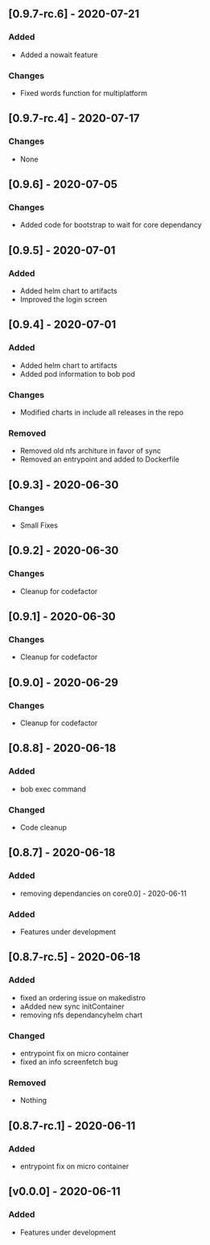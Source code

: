 ## [0.9.7-rc.6] - 2020-07-21
### Added
- Added a nowait feature
### Changes
- Fixed words function for multiplatform

## [0.9.7-rc.4] - 2020-07-17
### Changes
- None

## [0.9.6] - 2020-07-05
### Changes
- Added code for bootstrap to wait for core dependancy

## [0.9.5] - 2020-07-01
### Added
- Added helm chart to artifacts
- Improved the login screen

## [0.9.4] - 2020-07-01
### Added
- Added helm chart to artifacts
- Added pod information to bob pod
### Changes
- Modified charts in include all releases in the repo
###  Removed
- Removed old nfs architure in favor of sync
- Removed an entrypoint and added to Dockerfile

## [0.9.3] - 2020-06-30
### Changes
- Small Fixes

## [0.9.2] - 2020-06-30
### Changes
- Cleanup for codefactor

## [0.9.1] - 2020-06-30
### Changes
- Cleanup for codefactor

## [0.9.0] - 2020-06-29
### Changes
- Cleanup for codefactor

## [0.8.8] - 2020-06-18
### Added
- bob exec command

### Changed
- Code cleanup

## [0.8.7] - 2020-06-18
### Added
- removing dependancies on core0.0] - 2020-06-11
### Added
- Features under development

## [0.8.7-rc.5] - 2020-06-18
### Added
- fixed an ordering issue on makedistro
- aAdded new sync initContainer
- removing nfs dependancyhelm chart

### Changed
- entrypoint fix on micro container
- fixed an info screenfetch bug

### Removed
- Nothing

## [0.8.7-rc.1] - 2020-06-11
### Added
- entrypoint fix on micro container

## [v0.0.0] - 2020-06-11
### Added
- Features under development
<!--stackedit_data:
eyJoaXN0b3J5IjpbNDU4ODk0MjIxXX0=
-->
